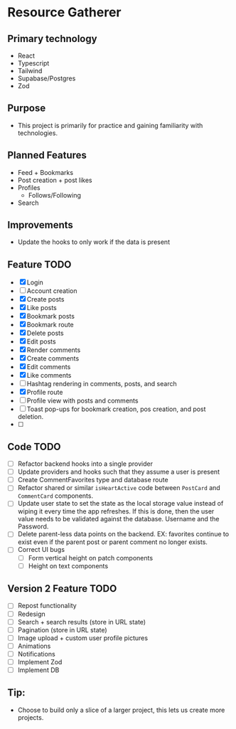 # Resource Gatherer

## Primary technology

- React
- Typescript
- Tailwind
- Supabase/Postgres
- Zod

## Purpose

- This project is primarily for practice and gaining familiarity with technologies.

## Planned Features

- Feed + Bookmarks
- Post creation + post likes
- Profiles
  - Follows/Following
- Search

## Improvements

- Update the hooks to only work if the data is present

## Feature TODO

- [x] Login
- [ ] Account creation
- [x] Create posts
- [x] Like posts
- [x] Bookmark posts
- [x] Bookmark route
- [x] Delete posts
- [x] Edit posts
- [x] Render comments
- [x] Create comments
- [x] Edit comments
- [x] Like comments
- [ ] Hashtag rendering in comments, posts, and search
- [x] Profile route
- [ ] Profile view with posts and comments
- [ ] Toast pop-ups for bookmark creation, pos creation, and post deletion.
- [ ]

## Code TODO

- [ ] Refactor backend hooks into a single provider
- [ ] Update providers and hooks such that they assume a user is present
- [ ] Create CommentFavorites type and database route
- [ ] Refactor shared or similar `isHeartActive` code between `PostCard` and `CommentCard` components.
- [ ] Update user state to set the state as the local storage value instead of wiping it every time the app refreshes. If this is done, then the user value needs to be validated against the database. Username and the Password.
- [ ] Delete parent-less data points on the backend. EX: favorites continue to exist even if the parent post or parent comment no longer exists.
- [ ] Correct UI bugs
  - [ ] Form vertical height on patch components
  - [ ] Height on text components

## Version 2 Feature TODO

- [ ] Repost functionality
- [ ] Redesign
- [ ] Search + search results (store in URL state)
- [ ] Pagination (store in URL state)
- [ ] Image upload + custom user profile pictures
- [ ] Animations
- [ ] Notifications
- [ ] Implement Zod
- [ ] Implement DB

## Tip:

- Choose to build only a slice of a larger project, this lets us create more projects.
